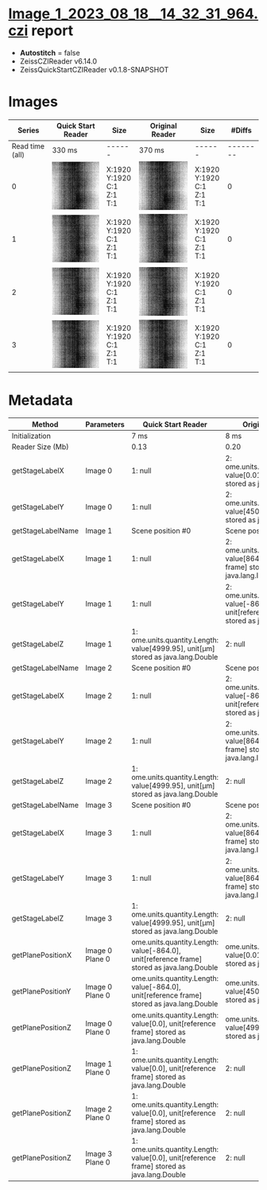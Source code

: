# [Image_1_2023_08_18__14_32_31_964.czi](https://zenodo.org/record/8263451/files/Image_1_2023_08_18__14_32_31_964.czi) report
 - **Autostitch** = false
 - ZeissCZIReader v6.14.0
 - ZeissQuickStartCZIReader v0.1.8-SNAPSHOT

# Images 

| Series            | Quick Start Reader | Size | Original Reader | Size | #Diffs |
|-------------------|--------------------|------|-----------------|------|--------|
| Read time (all)   |330 ms|------|370 ms|------|--------|
|0|![Image_1_2023_08_18__14_32_31_964.quick_true.flat_true.stitch_false.series_0.jpg](Image_1_2023_08_18__14_32_31_964/Image_1_2023_08_18__14_32_31_964.quick_true.flat_true.stitch_false.series_0.jpg)|X:1920<br>Y:1920<br>C:1<br>Z:1<br>T:1|![Image_1_2023_08_18__14_32_31_964.quick_false.flat_true.stitch_false.series_0.jpg](Image_1_2023_08_18__14_32_31_964/Image_1_2023_08_18__14_32_31_964.quick_false.flat_true.stitch_false.series_0.jpg)|X:1920<br>Y:1920<br>C:1<br>Z:1<br>T:1|0|
|1|![Image_1_2023_08_18__14_32_31_964.quick_true.flat_true.stitch_false.series_1.jpg](Image_1_2023_08_18__14_32_31_964/Image_1_2023_08_18__14_32_31_964.quick_true.flat_true.stitch_false.series_1.jpg)|X:1920<br>Y:1920<br>C:1<br>Z:1<br>T:1|![Image_1_2023_08_18__14_32_31_964.quick_false.flat_true.stitch_false.series_1.jpg](Image_1_2023_08_18__14_32_31_964/Image_1_2023_08_18__14_32_31_964.quick_false.flat_true.stitch_false.series_1.jpg)|X:1920<br>Y:1920<br>C:1<br>Z:1<br>T:1|0|
|2|![Image_1_2023_08_18__14_32_31_964.quick_true.flat_true.stitch_false.series_2.jpg](Image_1_2023_08_18__14_32_31_964/Image_1_2023_08_18__14_32_31_964.quick_true.flat_true.stitch_false.series_2.jpg)|X:1920<br>Y:1920<br>C:1<br>Z:1<br>T:1|![Image_1_2023_08_18__14_32_31_964.quick_false.flat_true.stitch_false.series_2.jpg](Image_1_2023_08_18__14_32_31_964/Image_1_2023_08_18__14_32_31_964.quick_false.flat_true.stitch_false.series_2.jpg)|X:1920<br>Y:1920<br>C:1<br>Z:1<br>T:1|0|
|3|![Image_1_2023_08_18__14_32_31_964.quick_true.flat_true.stitch_false.series_3.jpg](Image_1_2023_08_18__14_32_31_964/Image_1_2023_08_18__14_32_31_964.quick_true.flat_true.stitch_false.series_3.jpg)|X:1920<br>Y:1920<br>C:1<br>Z:1<br>T:1|![Image_1_2023_08_18__14_32_31_964.quick_false.flat_true.stitch_false.series_3.jpg](Image_1_2023_08_18__14_32_31_964/Image_1_2023_08_18__14_32_31_964.quick_false.flat_true.stitch_false.series_3.jpg)|X:1920<br>Y:1920<br>C:1<br>Z:1<br>T:1|0|

# Metadata

|  Method            | Parameters       | Quick Start Reader | Original Reader | Delta  |
| -------------------|------------------|--------------------|-----------------|------- |
| Initialization     |                  |7 ms|8 ms|        |
| Reader Size (Mb)     |                  |0.13|0.20|        |
| getStageLabelX| Image 0 |  1: null| 2: ome.units.quantity.Length: value[0.016], unit[µm] stored as java.lang.Double |
| getStageLabelY| Image 0 |  1: null| 2: ome.units.quantity.Length: value[45000.0], unit[µm] stored as java.lang.Double |
| getStageLabelName| Image 1 | Scene position #0| Scene position #1| |
| getStageLabelX| Image 1 |  1: null| 2: ome.units.quantity.Length: value[864], unit[reference frame] stored as java.lang.Integer |
| getStageLabelY| Image 1 |  1: null| 2: ome.units.quantity.Length: value[-864], unit[reference frame] stored as java.lang.Integer |
| getStageLabelZ| Image 1 |  1: ome.units.quantity.Length: value[4999.95], unit[µm] stored as java.lang.Double| 2: null |
| getStageLabelName| Image 2 | Scene position #0| Scene position #2| |
| getStageLabelX| Image 2 |  1: null| 2: ome.units.quantity.Length: value[-864], unit[reference frame] stored as java.lang.Integer |
| getStageLabelY| Image 2 |  1: null| 2: ome.units.quantity.Length: value[864], unit[reference frame] stored as java.lang.Integer |
| getStageLabelZ| Image 2 |  1: ome.units.quantity.Length: value[4999.95], unit[µm] stored as java.lang.Double| 2: null |
| getStageLabelName| Image 3 | Scene position #0| Scene position #3| |
| getStageLabelX| Image 3 |  1: null| 2: ome.units.quantity.Length: value[864], unit[reference frame] stored as java.lang.Integer |
| getStageLabelY| Image 3 |  1: null| 2: ome.units.quantity.Length: value[864], unit[reference frame] stored as java.lang.Integer |
| getStageLabelZ| Image 3 |  1: ome.units.quantity.Length: value[4999.95], unit[µm] stored as java.lang.Double| 2: null |
| getPlanePositionX| Image 0 Plane 0 | ome.units.quantity.Length: value[-864.0], unit[reference frame] stored as java.lang.Double| ome.units.quantity.Length: value[0.016], unit[µm] stored as java.lang.Double| |
| getPlanePositionY| Image 0 Plane 0 | ome.units.quantity.Length: value[-864.0], unit[reference frame] stored as java.lang.Double| ome.units.quantity.Length: value[45000.0], unit[µm] stored as java.lang.Double| |
| getPlanePositionZ| Image 0 Plane 0 | ome.units.quantity.Length: value[0.0], unit[reference frame] stored as java.lang.Double| ome.units.quantity.Length: value[4999.95], unit[µm] stored as java.lang.Double| |
| getPlanePositionZ| Image 1 Plane 0 |  1: ome.units.quantity.Length: value[0.0], unit[reference frame] stored as java.lang.Double| 2: null |
| getPlanePositionZ| Image 2 Plane 0 |  1: ome.units.quantity.Length: value[0.0], unit[reference frame] stored as java.lang.Double| 2: null |
| getPlanePositionZ| Image 3 Plane 0 |  1: ome.units.quantity.Length: value[0.0], unit[reference frame] stored as java.lang.Double| 2: null |
